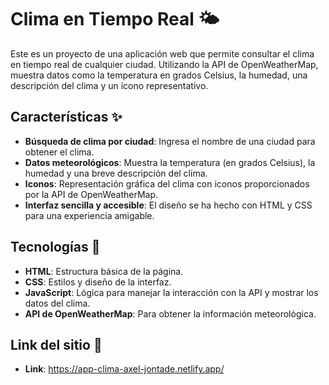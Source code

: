 # Clima en Tiempo Real 🌤️

Este es un proyecto de una aplicación web que permite consultar el clima en tiempo real de cualquier ciudad. Utilizando la API de OpenWeatherMap, muestra datos como la temperatura en grados Celsius, la humedad, una descripción del clima y un ícono representativo.

## Características ✨

- **Búsqueda de clima por ciudad**: Ingresa el nombre de una ciudad para obtener el clima.
- **Datos meteorológicos**: Muestra la temperatura (en grados Celsius), la humedad y una breve descripción del clima.
- **Iconos**: Representación gráfica del clima con iconos proporcionados por la API de OpenWeatherMap.
- **Interfaz sencilla y accesible**: El diseño se ha hecho con HTML y CSS para una experiencia amigable.

## Tecnologías 🚀

- **HTML**: Estructura básica de la página.
- **CSS**: Estilos y diseño de la interfaz.
- **JavaScript**: Lógica para manejar la interacción con la API y mostrar los datos del clima.
- **API de OpenWeatherMap**: Para obtener la información meteorológica.

## Link del sitio 🚀

- **Link**: https://app-clima-axel-jontade.netlify.app/
